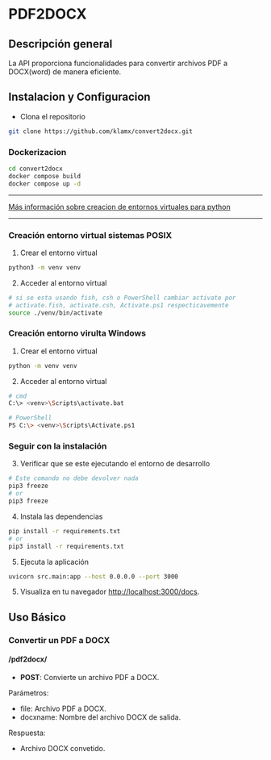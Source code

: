 # PDF2DOCX

## Descripción general
La API proporciona funcionalidades para convertir archivos PDF a DOCX(word) de manera eficiente.

## Instalacion y Configuracion

- Clona el repositorio
```bash
git clone https://github.com/klamx/convert2docx.git
```

### Dockerizacion

```bash
cd convert2docx
docker compose build
docker compose up -d
```

***
[Más información sobre creacion de entornos virtuales para python](https://docs.python.org/es/3/library/venv.html)
***


### Creación entorno virtual sistemas POSIX
1. Crear el entorno virtual
```bash
python3 -m venv venv
```
2. Acceder al entorno virtual
```bash
# si se esta usando fish, csh o PowerShell cambiar activate por
# activate.fish, activate.csh, Activate.ps1 respecticavemente
source ./venv/bin/activate
```

### Creación entorno virulta Windows
1. Crear el entorno virtual
```bash
python -m venv venv
```
2. Acceder al entorno virtual
```bash
# cmd
C:\> <venv>\Scripts\activate.bat

# PowerShell
PS C:\> <venv>\Scripts\Activate.ps1
```

### Seguir con la instalación

3. Verificar que se este ejecutando el entorno de desarrollo
```bash
# Este comando no debe devolver nada
pip3 freeze
# or
pip3 freeze
```

4. Instala las dependencias
```bash
pip install -r requirements.txt
# or
pip3 install -r requirements.txt
```

5. Ejecuta la aplicación
```bash
uvicorn src.main:app --host 0.0.0.0 --port 3000
```

5. Visualiza en tu navegador [http://localhost:3000/docs](http://localhost:3000/docs).

## Uso Básico

### Convertir un PDF a DOCX

#### /pdf2docx/
- **POST**: Convierte un archivo PDF a DOCX.

Parámetros:
- file: Archivo PDF a DOCX.
- docxname: Nombre del archivo DOCX de salida.

Respuesta:
- Archivo DOCX convetido.